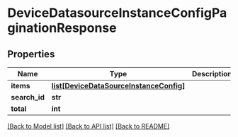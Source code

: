 # DeviceDatasourceInstanceConfigPaginationResponse

## Properties
Name | Type | Description | Notes
------------ | ------------- | ------------- | -------------
**items** | [**list[DeviceDataSourceInstanceConfig]**](DeviceDataSourceInstanceConfig.md) |  | [optional] 
**search_id** | **str** |  | [optional] 
**total** | **int** |  | [optional] 

[[Back to Model list]](../README.md#documentation-for-models) [[Back to API list]](../README.md#documentation-for-api-endpoints) [[Back to README]](../README.md)


